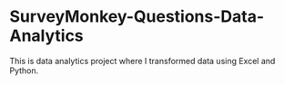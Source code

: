 # SurveyMonkey-Questions-Data-Analytics
This is data analytics project where I transformed data using Excel and Python.
